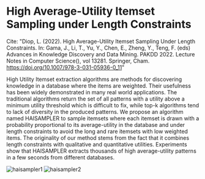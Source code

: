 
# High Average-Utility Itemset Sampling under Length Constraints

Cite: "Diop, L. (2022). High Average-Utility Itemset Sampling Under Length Constraints. In: Gama, J., Li, T., Yu, Y., Chen, E., Zheng, Y., Teng, F. (eds) Advances in Knowledge Discovery and Data Mining. PAKDD 2022. Lecture Notes in Computer Science(), vol 13281. Springer, Cham. https://doi.org/10.1007/978-3-031-05936-0_11"

High Utility Itemset extraction algorithms are methods for discovering knowledge in a database where the items are weighted. Their usefulness has been widely demonstrated in many real world applications. The traditional algorithms return the set of all patterns with a utility above a minimum utility threshold which is difficult to fix, while top-k algorithms tend to lack of diversity in the produced patterns. We propose an algorithm named HAISAMPLER to sample itemsets where each itemset is drawn with a probability proportional to its average-utility in the database and under length constraints to avoid the long and rare itemsets with low weighted items. The originality of our method stems from the fact that it combines length constraints with qualitative and quantitative utilities. Experiments show that HAISAMPLER extracts thousands of high average-utility patterns in a few seconds from different databases.

![haisampler1](https://user-images.githubusercontent.com/91367129/139295862-1fda15b2-f825-445f-b761-d9ca94613e90.PNG)
![haisampler2](https://user-images.githubusercontent.com/91367129/139295749-dc294d8e-ed3d-4074-ab3d-b6c98eb6ee25.PNG)
